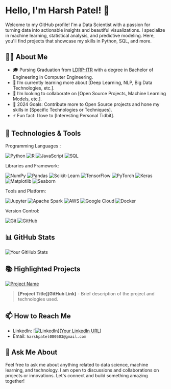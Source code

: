 # Hello, I'm Harsh Patel! 👋

Welcome to my GitHub profile! I'm a Data Scientist with a passion for turning data into actionable insights and beautiful visualizations. I specialize in machine learning, statistical analysis, and predictive modeling. Here, you'll find projects that showcase my skills in Python, SQL, and more.

## 🧑‍💻 About Me

- 🎓 Pursing Graduation from [LDRP-ITR](https://www.ldrp.ac.in/) with a degree in Bachelor of Engineering in Computer Engineering.
- 🌱 I’m currently learning more about [Deep Learning, NLP, Big Data Technologies, etc.].
- 👯 I’m looking to collaborate on [Open Source Projects, Machine Learning Models, etc.].
- 🥅 2024 Goals: Contribute more to Open Source projects and hone my skills in [Specific Technologies or Techniques].
- ⚡ Fun fact: I love to [Interesting Personal Tidbit].

## 🔧 Technologies & Tools

Programming Languages :

![Python](https://img.shields.io/badge/Code-Python-informational?style=flat&logo=python&logoColor=white&color=2bbc8a)
![R](https://img.shields.io/badge/Code-R-informational?style=flat&logo=r&logoColor=white&color=2bbc8a)
![JavaScript](https://img.shields.io/badge/Code-JavaScript-informational?style=flat&logo=javascript&logoColor=white&color=2bbc8a)
![SQL](https://img.shields.io/badge/Code-SQL-informational?style=flat&logo=mysql&logoColor=white&color=2bbc8a)

Libraries and Framework:

![NumPy](https://img.shields.io/badge/Library-NumPy-informational?style=flat&logo=numpy&logoColor=white&color=2bbc8a)
![Pandas](https://img.shields.io/badge/Library-Pandas-informational?style=flat&logo=pandas&logoColor=white&color=2bbc8a)
![Scikit-Learn](https://img.shields.io/badge/Library-ScikitLearn-informational?style=flat&logo=scikit-learn&logoColor=white&color=2bbc8a)
![TensorFlow](https://img.shields.io/badge/Library-TensorFlow-informational?style=flat&logo=tensorflow&logoColor=white&color=2bbc8a)
![PyTorch](https://img.shields.io/badge/Library-PyTorch-informational?style=flat&logo=pytorch&logoColor=white&color=2bbc8a)
![Keras](https://img.shields.io/badge/Library-Keras-informational?style=flat&logo=keras&logoColor=white&color=2bbc8a)
![Matplotlib](https://img.shields.io/badge/Library-Matplotlib-informational?style=flat&logo=matplotlib&logoColor=white&color=2bbc8a)
![Seaborn](https://img.shields.io/badge/Library-Seaborn-informational?style=flat&logo=seaborn&logoColor=white&color=2bbc8a)

Tools and Platform:

![Jupyter](https://img.shields.io/badge/Tool-Jupyter-informational?style=flat&logo=jupyter&logoColor=white&color=2bbc8a)
![Apache Spark](https://img.shields.io/badge/Tool-ApacheSpark-informational?style=flat&logo=apache-spark&logoColor=white&color=2bbc8a)
![AWS](https://img.shields.io/badge/Platform-AWS-informational?style=flat&logo=amazon-aws&logoColor=white&color=2bbc8a)
![Google Cloud](https://img.shields.io/badge/Platform-GoogleCloud-informational?style=flat&logo=google-cloud&logoColor=white&color=2bbc8a)
![Docker](https://img.shields.io/badge/Tool-Docker-informational?style=flat&logo=docker&logoColor=white&color=2bbc8a)

Version Control:

![Git](https://img.shields.io/badge/Tool-Git-informational?style=flat&logo=git&logoColor=white&color=2bbc8a)
![GitHub](https://img.shields.io/badge/Tool-GitHub-informational?style=flat&logo=github&logoColor=white&color=2bbc8a)


## 📊 GitHub Stats

![Your GitHub Stats](https://github-readme-stats.vercel.app/api?username=yourusername&show_icons=true&theme=tokyonight)

## 📚 Highlighted Projects

[![Project Name](https://github-readme-stats.vercel.app/api/pin/?username=yourusername&repo=repository-name&theme=tokyonight)](https://github.com/yourusername/repository-name)

> **[Project Title](GitHub Link)** - Brief description of the project and technologies used.

## 📫 How to Reach Me

- LinkedIn: [![LinkedIn](https://img.shields.io/badge/LinkedIn-Your_Linkedin_Profile-blue?style=flat&logo=linkedin)]([Your LinkedIn URL](https://www.linkedin.com/in/harsh-patel-57540922a))
- Email: `harshpatel080503@gmail.com`

## 💬 Ask Me About

Feel free to ask me about anything related to data science, machine learning, and technology. I am open to discussions and collaborations on projects or innovations. Let's connect and build something amazing together!

